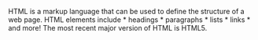 HTML is a markup language that can be used to define the structure of a web page. HTML elements include * headings * paragraphs * lists * links * and more! The most recent major version of HTML is HTML5.